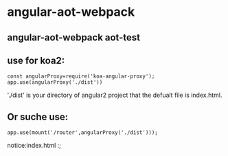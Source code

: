 # angular-aot-webpack
angular-aot-webpack
aot-test
-----
use for koa2:
-----
    const angularProxy=require('koa-angular-proxy');
    app.use(angularProxy('./dist'))

'./dist' is your directory of angular2 project that the defualt file is index.html.

Or suche use:
-----
    app.use(mount('/router',angularProxy('./dist')));

notice:index.html :<base href='/router/'>;

